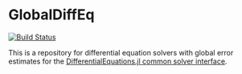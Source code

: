 # GlobalDiffEq

[![Build Status](https://github.com/SciML/GlobalDiffEq.jl/workflows/CI/badge.svg)](https://github.com/SciML/GlobalDiffEq.jl/actions?query=workflow%3ACI)

This is a repository for differential equation solvers with global error estimates
for the [DifferentialEquations.jl common solver interface](diffeq.sciml.ai).
